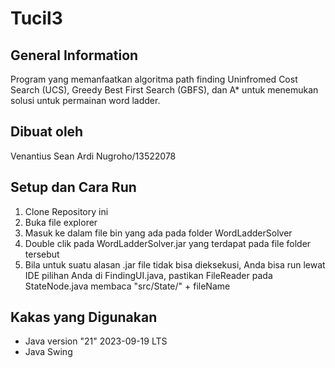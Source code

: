 # Tucil3

## General Information

Program yang memanfaatkan algoritma path finding Uninfromed Cost Search (UCS), Greedy Best First Search (GBFS), dan A\* untuk menemukan solusi untuk permainan word ladder.

## Dibuat oleh

Venantius Sean Ardi Nugroho/13522078

## Setup dan Cara Run

1. Clone Repository ini
2. Buka file explorer
3. Masuk ke dalam file bin yang ada pada folder WordLadderSolver
4. Double clik pada WordLadderSolver.jar yang terdapat pada file folder tersebut
5. Bila untuk suatu alasan .jar file tidak bisa dieksekusi, Anda bisa run lewat IDE pilihan Anda di FindingUI.java, pastikan FileReader pada StateNode.java membaca "src/State/" + fileName

## Kakas yang Digunakan

- Java version "21" 2023-09-19 LTS
- Java Swing
